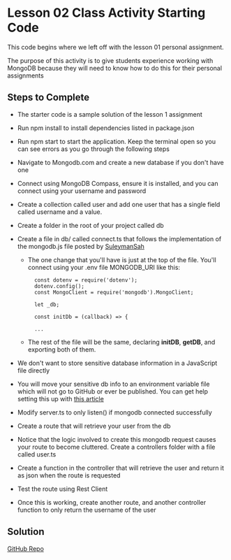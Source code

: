 # Lesson 02 Class Activity Starting Code

This code begins where we left off with the lesson 01 personal assignment.

The purpose of this activity is to give students experience working with MongoDB because they will need to know how to do this for their personal assignments

## Steps to Complete

- The starter code is a sample solution of the lesson 1 assignment
- Run npm install to install dependencies listed in package.json
- Run npm start to start the application. Keep the terminal open so you can see errors as you go through the following steps
- Navigate to Mongodb.com and create a new database if you don't have one
- Connect using MongoDB Compass, ensure it is installed, and you can connect using your username and password
- Create a collection called user and add one user that has a single field called username and a value.
- Create a folder in the root of your project called db
- Create a file in db/ called connect.ts that follows the implementation of the mongodb.js file posted by [SuleymanSah](https://stackoverflow.com/questions/58354629/moving-nodejs-mongodb-connection-code-to-another-file#--stacks-s-tooltip-7h4ggrdh)

  - The one change that you'll have is just at the top of the file. You'll connect using your .env file MONGODB_URI like this:

    ```
      const dotenv = require('dotenv');
      dotenv.config();
      const MongoClient = require('mongodb').MongoClient;

      let _db;

      const initDb = (callback) => {

      ...
    ```

  - The rest of the file will be the same, declaring **initDB**, **getDB**, and exporting both of them.

- We don't want to store sensitive database information in a JavaScript file directly
- You will move your sensitive db info to an environment variable file which will not go to GitHub or ever be published. You can get help setting this up with [this article](https://medium.com/@Hybeecodes/using-environment-variables-in-your-node-project-66f284cd9fe6)
- Modify server.ts to only listen() if mongodb connected successfully
- Create a route that will retrieve your user from the db
- Notice that the logic involved to create this mongodb request causes your route to become cluttered. Create a controllers folder with a file called user.ts
- Create a function in the controller that will retrieve the user and return it as json when the route is requested
- Test the route using Rest Client
- Once this is working, create another route, and another controller function to only return the username of the user

## Solution

[GitHub Repo](https://github.com/byui-cse/cse341-code-student/tree/L02-class-complete)
